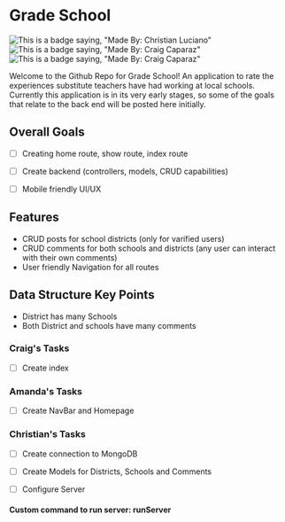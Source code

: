 # Grade School
![This is a badge saying, "Made By: Christian Luciano"](https://img.shields.io/badge/Made%20By%3A-Christian%20Luciano-brightgreen)
![This is a badge saying, "Made By: Craig Caparaz"](https://img.shields.io/badge/Creator-Craig%20Caparaz-brightgreen) 
![This is a badge saying, "Made By: Craig Caparaz"](https://img.shields.io/badge/Creator-Amanda%20Woods-brightgreen) 

Welcome to the Github Repo for Grade School! An application to rate the experiences substitute teachers have had working at local schools.
Currently this application is in its very early stages, so some of the goals that relate to the back end will be posted here initially.

## Overall Goals
- [ ] Creating home route, show route, index route
- [ ] Create backend (controllers, models, CRUD capabilities) 
- [ ] Mobile friendly UI/UX


## Features
- CRUD posts for school districts (only for varified users)
- CRUD comments for both schools and districts (any user can interact with their own comments)
- User friendly Navigation for all routes


## Data Structure Key Points
- District has many Schools 
- Both District and schools have many comments

### Craig's Tasks 
- [ ] Create index
### Amanda's Tasks
- [ ] Create NavBar and Homepage
### Christian's Tasks
- [ ] Create connection to MongoDB 
- [ ] Create Models for Districts, Schools and Comments
- [ ] Configure Server 


#### Custom command to run server: runServer